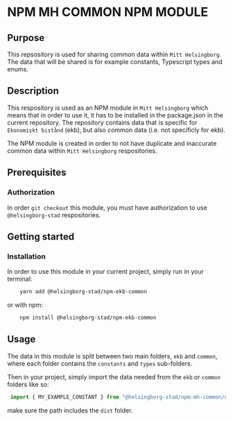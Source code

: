 # NPM MH COMMON NPM MODULE

## Purpose

This repsository is used for sharing common data within `Mitt Helsingborg`. The data that will be shared is for example constants, Typescript types and enums.

## Description

This respository is used as an NPM module in `Mitt Helsingborg` which means that in order to use it, it has to be installed in the package.json in the current repository.
The repository contains data that is specific for `Ekonomiskt bistånd` (ekb), but also common data (i.e. not specificly for ekb).

The NPM module is created in order to not have duplicate and inaccurate common data within `Mitt Helsingborg` respositories.


## Prerequisites


### Authorization
In order `git checkout` this module, you must have authorization to use `@helsingborg-stad` respositories.


## Getting started


### Installation

In order to use this module in your current project, simply run in your terminal:

```sh
    yarn add @helsingborg-stad/npm-ekb-common
```

or with npm:

```sh
    npm install @helsingborg-stad/npm-ekb-common
```

## Usage

The data in this module is split between two main folders, `ekb` and `common`, where each folder contains the `constants` and `types` sub-folders.

Then in your project, simply import the data needed from the `ekb` or `common` folders like so:

```js
 import { MY_EXAMPLE_CONSTANT } from "@helsingborg-stad/npm-mh-common/dist/common/constants";
```

make sure the path includes the `dist` folder.